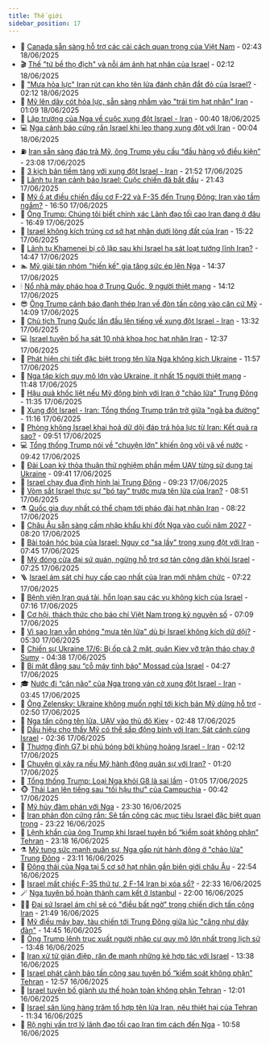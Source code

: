 ```yaml
---
title: Thế giới
sidebar_position: 17
---
```


<!-- dantri-the-gioi:START -->
- 🌋 [Canada sẵn sàng hỗ trợ các cải cách quan trọng của Việt Nam](https://dantri.com.vn/the-gioi/canada-san-sang-ho-tro-cac-cai-cach-quan-trong-cua-viet-nam-20250618084509188.htm) - 02:43 18/06/2025
- 🎬 [Thế &quot;tứ bề thọ địch&quot; và nỗi ám ảnh hạt nhân của Israel](https://dantri.com.vn/the-gioi/the-tu-be-tho-dich-va-noi-am-anh-hat-nhan-cua-israel-20250616125449025.htm) - 02:12 18/06/2025
- 🧰 [&quot;Mưa hỏa lực&quot; Iran rút cạn kho tên lửa đánh chặn đắt đỏ của Israel?](https://dantri.com.vn/the-gioi/mua-hoa-luc-iran-rut-can-kho-ten-lua-danh-chan-dat-do-cua-israel-20250618090650525.htm) - 02:12 18/06/2025
- 🌋 [Mỹ lên dây cót hỏa lực, sẵn sàng nhắm vào &quot;trái tim hạt nhân&quot; Iran](https://dantri.com.vn/the-gioi/my-len-day-cot-hoa-luc-san-sang-nham-vao-trai-tim-hat-nhan-iran-20250618075800764.htm) - 01:09 18/06/2025
- 🗽 [Lập trường của Nga về cuộc xung đột Israel - Iran](https://dantri.com.vn/the-gioi/lap-truong-cua-nga-ve-cuoc-xung-dot-israel-iran-20250616104736662.htm) - 00:40 18/06/2025
- 💻 [Nga cảnh báo cứng rắn Israel khi leo thang xung đột với Iran](https://dantri.com.vn/the-gioi/nga-canh-bao-cung-ran-israel-khi-leo-thang-xung-dot-voi-iran-20250618063802223.htm) - 00:04 18/06/2025
- ⛽️ [Iran sẵn sàng đáp trả Mỹ, ông Trump yêu cầu “đầu hàng vô điều kiện”](https://dantri.com.vn/the-gioi/iran-san-sang-dap-tra-my-ong-trump-yeu-cau-dau-hang-vo-dieu-kien-20250618055640825.htm) - 23:08 17/06/2025
- 🤩 [3 kịch bản tiềm tàng với xung đột Israel - Iran](https://dantri.com.vn/the-gioi/3-kich-ban-tiem-tang-voi-xung-dot-israel-iran-20250617161711444.htm) - 21:52 17/06/2025
- 🧐 [Lãnh tụ Iran cảnh báo Israel: Cuộc chiến đã bắt đầu](https://dantri.com.vn/the-gioi/lanh-tu-iran-canh-bao-israel-cuoc-chien-da-bat-dau-20250618043521226.htm) - 21:43 17/06/2025
- 🎊 [Mỹ ồ ạt điều chiến đấu cơ  F-22 và  F-35 đến Trung Đông: Iran vào tầm ngắm?](https://dantri.com.vn/the-gioi/my-o-at-dieu-chien-dau-co-f-22-va-f-35-den-trung-dong-iran-vao-tam-ngam-20250617234620729.htm) - 16:50 17/06/2025
- 📝 [Ông Trump: Chúng tôi biết chính xác Lãnh đạo tối cao Iran đang ở đâu](https://dantri.com.vn/the-gioi/ong-trump-chung-toi-biet-chinh-xac-lanh-dao-toi-cao-iran-dang-o-dau-20250617234417193.htm) - 16:49 17/06/2025
- 🤡 [Israel không kích trúng cơ sở hạt nhân dưới lòng đất của Iran](https://dantri.com.vn/the-gioi/israel-khong-kich-trung-co-so-hat-nhan-duoi-long-dat-cua-iran-20250617220920449.htm) - 15:22 17/06/2025
- 🥷 [Lãnh tụ Khamenei bị cô lập sau khi Israel hạ sát loạt tướng lĩnh Iran?](https://dantri.com.vn/the-gioi/lanh-tu-khamenei-bi-co-lap-sau-khi-israel-ha-sat-loat-tuong-linh-iran-20250617212430738.htm) - 14:47 17/06/2025
- 🏊 [Mỹ giải tán nhóm &quot;hiến kế&quot; gia tăng sức ép lên Nga](https://dantri.com.vn/the-gioi/my-giai-tan-nhom-hien-ke-gia-tang-suc-ep-len-nga-20250617212602980.htm) - 14:37 17/06/2025
- 🕯 [Nổ nhà máy pháo hoa ở Trung Quốc, 9 người thiệt mạng](https://dantri.com.vn/the-gioi/no-nha-may-phao-hoa-o-trung-quoc-9-nguoi-thiet-mang-20250617211209278.htm) - 14:12 17/06/2025
- 😎 [Ông Trump cảnh báo đanh thép Iran về đòn tấn công vào căn cứ Mỹ](https://dantri.com.vn/the-gioi/ong-trump-canh-bao-danh-thep-iran-ve-don-tan-cong-vao-can-cu-my-20250617193136137.htm) - 14:09 17/06/2025
- 🌈 [Chủ tịch Trung Quốc lần đầu lên tiếng về xung đột Israel - Iran](https://dantri.com.vn/the-gioi/chu-tich-trung-quoc-lan-dau-len-tieng-ve-xung-dot-israel-iran-20250617202915112.htm) - 13:32 17/06/2025
- 💻 [Israel tuyên bố hạ sát 10 nhà khoa học hạt nhân Iran](https://dantri.com.vn/the-gioi/israel-tuyen-bo-ha-sat-10-nha-khoa-hoc-hat-nhan-iran-20250617190659686.htm) - 12:37 17/06/2025
- 🤖 [Phát hiện chi tiết đặc biệt trong tên lửa Nga không kích Ukraine](https://dantri.com.vn/the-gioi/phat-hien-chi-tiet-dac-biet-trong-ten-lua-nga-khong-kich-ukraine-20250617182259819.htm) - 11:57 17/06/2025
- 🦏 [Nga tập kích quy mô lớn vào Ukraine, ít nhất 15 người thiệt mạng](https://dantri.com.vn/the-gioi/nga-tap-kich-quy-mo-lon-vao-ukraine-it-nhat-15-nguoi-thiet-mang-20250617184759687.htm) - 11:48 17/06/2025
- 🌁 [Hậu quả khốc liệt nếu Mỹ động binh với Iran ở &quot;chảo lửa&quot; Trung Đông](https://dantri.com.vn/the-gioi/hau-qua-khoc-liet-neu-my-dong-binh-voi-iran-o-chao-lua-trung-dong-20250617172414031.htm) - 11:35 17/06/2025
- 🐘 [Xung đột Israel - Iran: Tổng thống Trump trăn trở giữa &quot;ngã ba đường&quot;](https://dantri.com.vn/the-gioi/xung-dot-israel-iran-tong-thong-trump-tran-tro-giua-nga-ba-duong-20250617162855793.htm) - 11:16 17/06/2025
- 🥷 [Phòng không Israel khai hoả dữ dội đáp trả hỏa lực từ Iran: Kết quả ra sao?](https://dantri.com.vn/the-gioi/phong-khong-israel-khai-hoa-du-doi-dap-tra-hoa-luc-tu-iran-ket-qua-ra-sao-20250617160814165.htm) - 09:51 17/06/2025
- 💻 [Tổng thống Trump nói về &quot;chuyện lớn&quot; khiến ông vội vã về nước](https://dantri.com.vn/the-gioi/tong-thong-trump-noi-ve-chuyen-lon-khien-ong-voi-va-ve-nuoc-20250617163524638.htm) - 09:42 17/06/2025
- 🎡 [Đài Loan ký thỏa thuận thử nghiệm phần mềm UAV từng sử dụng tại Ukraine](https://dantri.com.vn/the-gioi/dai-loan-ky-thoa-thuan-thu-nghiem-phan-mem-uav-tung-su-dung-tai-ukraine-20250617164036678.htm) - 09:41 17/06/2025
- 🧰 [Israel chạy đua định hình lại Trung Đông](https://dantri.com.vn/the-gioi/israel-chay-dua-dinh-hinh-lai-trung-dong-20250616172943828.htm) - 09:23 17/06/2025
- 🥸 [Vòm sắt Israel thực sự &quot;bó tay&quot; trước mưa tên lửa của Iran?](https://dantri.com.vn/the-gioi/vom-sat-israel-thuc-su-bo-tay-truoc-mua-ten-lua-cua-iran-20250617144952630.htm) - 08:51 17/06/2025
- ⚗️ [Quốc gia duy nhất có thể chạm tới pháo đài hạt nhân Iran](https://dantri.com.vn/the-gioi/quoc-gia-duy-nhat-co-the-cham-toi-phao-dai-hat-nhan-iran-20250617151742126.htm) - 08:22 17/06/2025
- 🌮 [Châu Âu sẵn sàng cấm nhập khẩu khí đốt Nga vào cuối năm 2027](https://dantri.com.vn/the-gioi/chau-au-san-sang-cam-nhap-khau-khi-dot-nga-vao-cuoi-nam-2027-20250617151944025.htm) - 08:20 17/06/2025
- 🎃 [Bài toán hóc búa của Israel: Nguy cơ &quot;sa lầy&quot; trong xung đột với Iran](https://dantri.com.vn/the-gioi/bai-toan-hoc-bua-cua-israel-nguy-co-sa-lay-trong-xung-dot-voi-iran-20250617142229144.htm) - 07:45 17/06/2025
- 💫 [Mỹ đóng cửa đại sứ quán, ngừng hỗ trợ sơ tán công dân khỏi Israel](https://dantri.com.vn/the-gioi/my-dong-cua-dai-su-quan-ngung-ho-tro-so-tan-cong-dan-khoi-israel-20250617141808935.htm) - 07:25 17/06/2025
- 🪜 [Israel ám sát chỉ huy cấp cao nhất của Iran mới nhậm chức](https://dantri.com.vn/the-gioi/israel-am-sat-chi-huy-cap-cao-nhat-cua-iran-moi-nham-chuc-20250617142014260.htm) - 07:22 17/06/2025
- 🌋 [Bệnh viện Iran quá tải, hỗn loạn sau các vụ không kích của Israel](https://dantri.com.vn/the-gioi/benh-vien-iran-qua-tai-hon-loan-sau-cac-vu-khong-kich-cua-israel-20250617141548491.htm) - 07:16 17/06/2025
- 🦏 [Cơ hội, thách thức cho báo chí Việt Nam trong kỷ nguyên số](https://dantri.com.vn/the-gioi/co-hoi-thach-thuc-cho-bao-chi-viet-nam-trong-ky-nguyen-so-20250617113301738.htm) - 07:09 17/06/2025
- 👀 [Vì sao Iran vẫn phóng &quot;mưa tên lửa&quot; dù bị Israel không kích dữ dội?](https://dantri.com.vn/the-gioi/vi-sao-iran-van-phong-mua-ten-lua-du-bi-israel-khong-kich-du-doi-20250617121806849.htm) - 05:30 17/06/2025
- 🧰 [Chiến sự Ukraine 17/6: Bị ốp cả 2 mặt, quân Kiev vỡ trận tháo chạy ở Sumy](https://dantri.com.vn/the-gioi/chien-su-ukraine-176-bi-op-ca-2-mat-quan-kiev-vo-tran-thao-chay-o-sumy-20250617112102040.htm) - 04:38 17/06/2025
- 🚀 [Bí mật đằng sau “cỗ máy tình báo” Mossad của Israel](https://dantri.com.vn/the-gioi/bi-mat-dang-sau-co-may-tinh-bao-mossad-cua-israel-20250616114026895.htm) - 04:27 17/06/2025
- 🎓 [Nước đi “cân não” của Nga trong ván cờ xung đột Israel - Iran](https://dantri.com.vn/the-gioi/nuoc-di-can-nao-cua-nga-trong-van-co-xung-dot-israel-iran-20250617103403427.htm) - 03:45 17/06/2025
- 🥸 [Ông Zelensky: Ukraine không muốn nghĩ tới kịch bản Mỹ dừng hỗ trợ](https://dantri.com.vn/the-gioi/ong-zelensky-ukraine-khong-muon-nghi-toi-kich-ban-my-dung-ho-tro-20250617093652477.htm) - 02:50 17/06/2025
- 🦅 [Nga tấn công tên lửa, UAV vào thủ đô Kiev](https://dantri.com.vn/the-gioi/nga-tan-cong-ten-lua-uav-vao-thu-do-kiev-20250617094831876.htm) - 02:48 17/06/2025
- 🤭 [Dấu hiệu cho thấy Mỹ có thể sắp động binh với Iran: Sát cánh cùng Israel](https://dantri.com.vn/the-gioi/dau-hieu-cho-thay-my-co-the-sap-dong-binh-voi-iran-sat-canh-cung-israel-20250617092436482.htm) - 02:36 17/06/2025
- 🤖 [Thượng đỉnh G7 bị phủ bóng bởi khủng hoảng Israel - Iran](https://dantri.com.vn/the-gioi/thuong-dinh-g7-bi-phu-bong-boi-khung-hoang-israel-iran-20250617091213791.htm) - 02:12 17/06/2025
- 🐲 [Chuyện gì xảy ra nếu Mỹ hành động quân sự với Iran?](https://dantri.com.vn/the-gioi/chuyen-gi-xay-ra-neu-my-hanh-dong-quan-su-voi-iran-20250617081110468.htm) - 01:20 17/06/2025
- 🫣 [Tổng thống Trump: Loại Nga khỏi G8 là sai lầm](https://dantri.com.vn/the-gioi/tong-thong-trump-loai-nga-khoi-g8-la-sai-lam-20250617075733255.htm) - 01:05 17/06/2025
- 🐵 [Thái Lan lên tiếng sau &quot;tối hậu thư&quot; của Campuchia](https://dantri.com.vn/the-gioi/thai-lan-len-tieng-sau-toi-hau-thu-cua-campuchia-20250617072853566.htm) - 00:42 17/06/2025
- 🫶 [Mỹ hủy đàm phán với Nga](https://dantri.com.vn/the-gioi/my-huy-dam-phan-voi-nga-20250617062605151.htm) - 23:30 16/06/2025
- 💃 [Iran phản đòn cứng rắn: Sẽ tấn công các mục tiêu Israel đặc biệt quan trọng](https://dantri.com.vn/the-gioi/iran-phan-don-cung-ran-se-tan-cong-cac-muc-tieu-israel-dac-biet-quan-trong-20250617061035592.htm) - 23:22 16/06/2025
- 💫 [Lệnh khẩn của ông Trump khi Israel tuyên bố “kiểm soát không phận” Tehran](https://dantri.com.vn/the-gioi/lenh-khan-cua-ong-trump-khi-israel-tuyen-bo-kiem-soat-khong-phan-tehran-20250617060931994.htm) - 23:18 16/06/2025
- ⚗️ [Mỹ tung sức mạnh quân sự, Nga gấp rút hành động ở &quot;chảo lửa&quot; Trung Đông](https://dantri.com.vn/the-gioi/my-tung-suc-manh-quan-su-nga-gap-rut-hanh-dong-o-chao-lua-trung-dong-20250617054344093.htm) - 23:11 16/06/2025
- 🥷 [Động thái của Nga tại 5 cơ sở hạt nhân gần biên giới châu Âu](https://dantri.com.vn/the-gioi/dong-thai-cua-nga-tai-5-co-so-hat-nhan-gan-bien-gioi-chau-au-20250617053629042.htm) - 22:54 16/06/2025
- 🥸 [Israel mất chiếc F-35 thứ tư, 2 F-14 Iran bị xóa sổ?](https://dantri.com.vn/the-gioi/israel-mat-chiec-f-35-thu-tu-2-f-14-iran-bi-xoa-so-20250617053201842.htm) - 22:33 16/06/2025
- 🪄 [Nga tuyên bố hoàn thành cam kết ở Istanbul](https://dantri.com.vn/the-gioi/nga-tuyen-bo-hoan-thanh-cam-ket-o-istanbul-20250616212118343.htm) - 22:00 16/06/2025
- 🧑‍💻 [Đại sứ Israel ám chỉ sẽ có &quot;điều bất ngờ&quot; trong chiến dịch tấn công Iran](https://dantri.com.vn/the-gioi/dai-su-israel-am-chi-se-co-dieu-bat-ngo-trong-chien-dich-tan-cong-iran-20250617042416814.htm) - 21:49 16/06/2025
- 🤭 [Mỹ điều máy bay, tàu chiến tới Trung Đông giữa lúc &quot;căng như dây đàn&quot;](https://dantri.com.vn/the-gioi/my-dieu-may-bay-tau-chien-toi-trung-dong-giua-luc-cang-nhu-day-dan-20250616213356836.htm) - 14:45 16/06/2025
- 🗽 [Ông Trump lệnh trục xuất người nhập cư quy mô lớn nhất trong lịch sử](https://dantri.com.vn/the-gioi/ong-trump-lenh-truc-xuat-nguoi-nhap-cu-quy-mo-lon-nhat-trong-lich-su-20250616204555822.htm) - 13:48 16/06/2025
- 🤖 [Iran xử tử gián điệp, răn đe mạnh những kẻ hợp tác với Israel](https://dantri.com.vn/the-gioi/iran-xu-tu-gian-diep-ran-de-manh-nhung-ke-hop-tac-voi-israel-20250616200547950.htm) - 13:38 16/06/2025
- 🌈 [Israel phát cảnh báo tấn công sau tuyên bố “kiểm soát không phận” Tehran](https://dantri.com.vn/the-gioi/israel-phat-canh-bao-tan-cong-sau-tuyen-bo-kiem-soat-khong-phan-tehran-20250616181848685.htm) - 12:57 16/06/2025
- 🤩 [Israel tuyên bố giành ưu thế hoàn toàn không phận Tehran](https://dantri.com.vn/the-gioi/israel-tuyen-bo-gianh-uu-the-hoan-toan-khong-phan-tehran-20250616184031854.htm) - 12:01 16/06/2025
- 🤗 [Israel săn lùng hàng trăm tổ hợp tên lửa Iran, nêu thiệt hại của Tehran](https://dantri.com.vn/the-gioi/israel-san-lung-hang-tram-to-hop-ten-lua-iran-neu-thiet-hai-cua-tehran-20250616180329680.htm) - 11:34 16/06/2025
- 🙉 [Rộ nghi vấn trợ lý lãnh đạo tối cao Iran tìm cách đến Nga](https://dantri.com.vn/the-gioi/ro-nghi-van-tro-ly-lanh-dao-toi-cao-iran-tim-cach-den-nga-20250616174509069.htm) - 10:58 16/06/2025<!-- dantri-the-gioi:END -->
